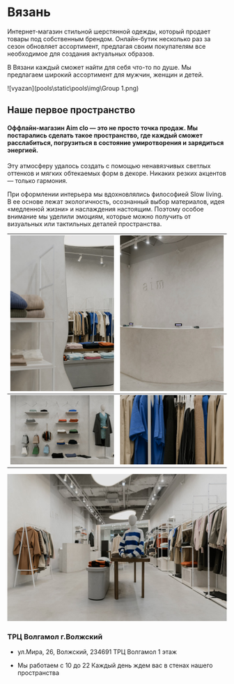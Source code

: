 # Вязань

Интернет-магазин стильной шерстянной одежды, который продает товары под собственным брендом. 
Онлайн-бутик несколько раз за сезон обновляет ассортимент, предлагая своим 
покупателям все необходимое для создания актуальных образов. 

В Вязани каждый сможет найти для себя что-то по душе. Мы предлагаем широкий ассортимент для мужчин, женщин и детей.




![vyazan](pools\static\pools\img\Group 1.png)


## Наше первое пространство

#### Оффлайн-магазин Aim clo — это не просто точка продаж. Мы постарались сделать такое пространство, где каждый сможет расслабиться, погрузиться в состояние умиротворения и зарядиться энергией.

Эту атмосферу удалось создать с помощью ненавязчивых светлых оттенков и мягких обтекаемых форм в декоре. Никаких резких акцентов — только гармония.
	
При оформлении интерьера мы вдохновлялись философией Slow living. В ее основе лежат экологичность, осознанный выбор материалов, идея «медленной жизни» и наслаждения настоящим. Поэтому особое внимание мы уделили эмоциям, которые можно получить от визуальных или тактильных деталей пространства.


| ![vyazan](pools\static\pools\img\item6.jpg) | ![vyazan](pools\static\pools\img\item7.jpg) |
|-----------------------------------------------|-----------------------------------------------|
| ![vyazan](pools\static\pools\img\item8.jpg) | ![vyazan](pools\static\pools\img\item4.jpg) |

![vyazan](pools\static\pools\img\12345.jpg)
### ТРЦ Волгамол г.Волжский

- ул.Мира, 26, Волжский, 234691
ТРЦ Волгамол
1 этаж


- Мы работаем с 10 до 22
Каждый день ждем вас в стенах нашего пространства
